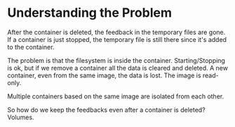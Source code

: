 # Understanding the Problem

After the container is deleted, the feedback in the temporary files are gone.  
If a container is just stopped, the temporary file is still there since it's 
added to the container.

The problem is that the filesystem is inside the container. Starting/Stopping
is ok, but if we remove a container all the data is cleared and deleted. 
A new container, even from the same image, the data is lost. The image is 
read-only. 

Multiple containers based on the same image are isolated from each other.

So how do we keep the feedbacks even after a container is deleted? Volumes.  
